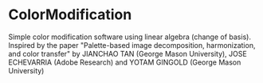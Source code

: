 # ColorModification
Simple color modification software using linear algebra (change of basis). Inspired by the paper "Palette-based image decomposition, harmonization, and color transfer" by JIANCHAO TAN (George Mason University), JOSE ECHEVARRIA (Adobe Research) and YOTAM GINGOLD (George Mason University)
